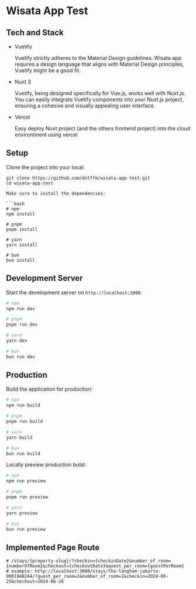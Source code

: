 # Wisata App Test

## Tech and Stack
- Vuetify

  Vuetify strictly adheres to the Material Design guidelines. Wisata app requires a design language that aligns with Material Design principles, Vuetify might be a good fit.

- Nuxt 3

  Vuetify, being designed specifically for Vue.js, works well with Nuxt.js. You can easily integrate Vuetify components into your Nuxt.js project, ensuring a cohesive and visually appealing user interface.
- Vercel

  Easy deploy Nuxt project (and the others frontend project) into the cloud environtment using vercel

## Setup

Clone the project into your local:
``` Https
git clone https://github.com/dntffm/wisata-app-test.git
cd wisata-app-test

Make sure to install the dependencies:

```bash
# npm
npm install

# pnpm
pnpm install

# yarn
yarn install

# bun
bun install
```

## Development Server

Start the development server on `http://localhost:3000`:

```bash
# npm
npm run dev

# pnpm
pnpm run dev

# yarn
yarn dev

# bun
bun run dev
```

## Production

Build the application for production:

```bash
# npm
npm run build

# pnpm
pnpm run build

# yarn
yarn build

# bun
bun run build
```

Locally preview production build:

```bash
# npm
npm run preview

# pnpm
pnpm run preview

# yarn
yarn preview

# bun
bun run preview
```

## Implemented Page Route
```
# /stays/{property-slug}/?checkin={checkinDate}&number_of_room={numberOfRoom}&checkout={checkoutDate}&guest_per_room={guestPerRoom}
# example: http://localhost:3000/stays/the-langham-jakarta-9001948244/?guest_per_room=2&number_of_room=1&checkin=2024-06-25&checkout=2024-06-26
```
